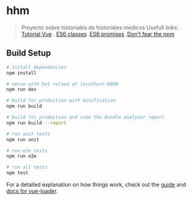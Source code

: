 # hhm

> Proyecto sobre historiales de historiales medicos
> Usefull links: 
. [Tutorial Vue](https://vuejs.org/v2/guide/)
. [ES6 classes](http://ccoenraets.github.io/es6-tutorial/classes/)
.[ES6 promises](http://ccoenraets.github.io/es6-tutorial/promises/)
.[Don't fear the npm](https://docs.npmjs.com/getting-started/what-is-npm)

## Build Setup

``` bash
# install dependencies
npm install

# serve with hot reload at localhost:8080
npm run dev

# build for production with minification
npm run build

# build for production and view the bundle analyzer report
npm run build --report

# run unit tests
npm run unit

# run e2e tests
npm run e2e

# run all tests
npm test
```

For a detailed explanation on how things work, check out the [guide](http://vuejs-templates.github.io/webpack/) and [docs for vue-loader](http://vuejs.github.io/vue-loader).

